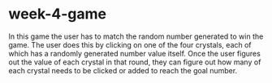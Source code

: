 # week-4-game
In this game the user has to match the random number generated to win the game. The user does this by clicking on one of the four crystals, each of which has a randomly generated number value itself. Once the user figures out the value of each crystal in that round, they can figure out how many of each crystal needs to be clicked or added to reach the goal number. 